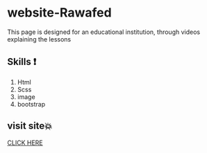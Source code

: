 # website-Rawafed
This page is designed for an educational institution, through videos explaining the lessons


## Skills :exclamation:
1. Html
1. Scss
1. image
1. bootstrap

## visit site💥

[CLICK HERE](https://hanaazakaria.github.io/fouce-website/)

